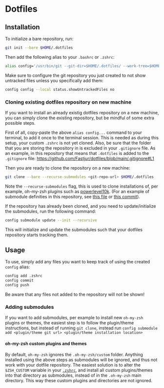 # Dotfiles

## Installation
To initialize a bare repository, run:
```bash
git init --bare $HOME/.dotfiles
```

Then add the following alias to your `.bashrc` or `.zshrc`:
```zsh
alias config='/usr/bin/git --git-dir=$HOME/.dotfiles/ --work-tree=$HOME'
```

Make sure to configure the git repository you just created to not show untracked files unless you specifically add them:
```bash
config config --local status.showUntrackedFiles no
```

### Cloning existing dotfiles repository on new machine
If you want to install an already existig dotfiles repository on a new machine, you can simply clone the existing repository, but be mindful of some extra possible steps.

First of all, copy-paste the above `alias config...` command to your terminal, to add it once to the terminal session.
This is needed as during this setup, your custom `.zshrc` is not yet cloned.
Also, be sure that the folder that you are storing the repository in is excluded in your `.gitignore` file.
As an example, in this repository that means that `.dotfiles` is added to the `.gitignore` file: https://github.com/Fastjur/dotfiles/blob/main/.gitignore#L1

Then you are ready to clone the repository on a new machine:
```bash
git clone --bare --recurse-submodules <git-repo-url> $HOME/.dotfiles
```

Note the `--recurse-submodules` flag, this is used to clone installations of, per example, oh-my-zsh plugins such as [powerlevel10k](https://github.com/romkatv/powerlevel10k).
(For an example of submodule definities in this repository, see [this file](https://github.com/Fastjur/dotfiles/blob/main/.gitmodules) or [this commit](https://github.com/Fastjur/dotfiles/commit/6f4b5010a54d9011265993fbca5c97a4ba22a135)).

If the repository has already been cloned, and you need to update/initialize the submodules, run the following command:
```bash
config submodule update --init --recursive
```

This will initialize and update the submodules such that your dotfiles repository starts tracking them.

## Usage
To use, simply add any files you want to keep track of using the created `config` alias:
```bash
config add .zshrc
config commit
config push
```

Be aware that any files not added to the repository will not be shown!

### Adding submodules
If you want to add submodules, per example to install new `oh-my-zsh` plugins or themes, the easiest step is to follow the plugin/theme instructions, but instead of running `git clone`, instead run `config submodule add <plugin/theme git url> <plugin/theme installation location>`

#### oh-my-zsh custom plugins and themes
By default, `oh-my-zsh` ignores the `.oh-my-zsh/custom` folder.
Anything installed using the above steps as submodules will be ignored, and thus not work with your dotfile repository.
The easiest solution is to alter the `$ZSH_CUSTOM` variable in your [`.zshrc`](https://github.com/Fastjur/dotfiles/blob/main/.zshrc#L88), and install all custom plugins/themes into that directory as submodules, instead of in the `.oh-my-zsh` main directory.
This way these custom plugins and directories are not ignored.